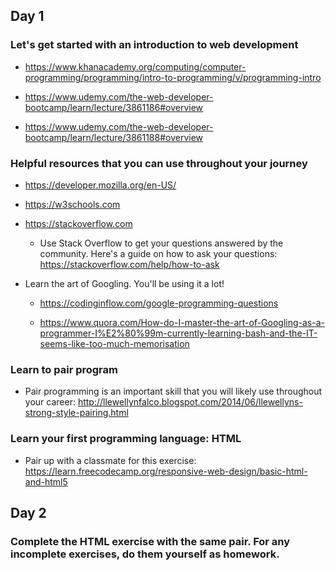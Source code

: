 ## Day 1


### Let's get started with an introduction to web development

- https://www.khanacademy.org/computing/computer-programming/programming/intro-to-programming/v/programming-intro

- https://www.udemy.com/the-web-developer-bootcamp/learn/lecture/3861186#overview

- https://www.udemy.com/the-web-developer-bootcamp/learn/lecture/3861188#overview


### Helpful resources that you can use throughout your journey

- https://developer.mozilla.org/en-US/

- https://w3schools.com

- https://stackoverflow.com

    - Use Stack Overflow to get your questions answered by the community. Here's a guide on how to ask your questions: 
    https://stackoverflow.com/help/how-to-ask

- Learn the art of Googling. You'll be using it a lot!

    - https://codinginflow.com/google-programming-questions

    - https://www.quora.com/How-do-I-master-the-art-of-Googling-as-a-programmer-I%E2%80%99m-currently-learning-bash-and-the-IT-seems-like-too-much-memorisation


### Learn to pair program

- Pair programming is an important skill that you will likely use throughout your career: http://llewellynfalco.blogspot.com/2014/06/llewellyns-strong-style-pairing.html


### Learn your first programming language: HTML

- Pair up with a classmate for this exercise: https://learn.freecodecamp.org/responsive-web-design/basic-html-and-html5


## Day 2

### Complete the HTML exercise with the same pair. For any incomplete exercises, do them yourself as homework.
